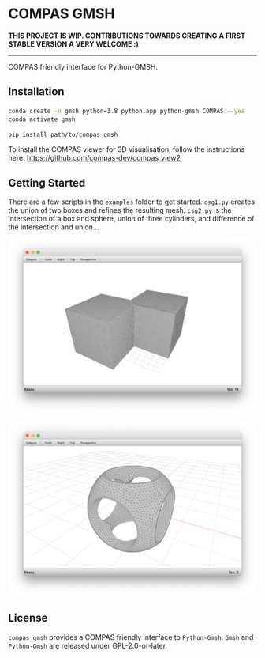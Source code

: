 # COMPAS GMSH

**THIS PROJECT IS WIP. CONTRIBUTIONS TOWARDS CREATING A FIRST STABLE VERSION A VERY WELCOME :)**

----

COMPAS friendly interface for Python-GMSH.

## Installation

```bash
conda create -n gmsh python=3.8 python.app python-gmsh COMPAS --yes
conda activate gmsh
```

```bash
pip install path/to/compas_gmsh
```

To install the COMPAS viewer for 3D visualisation, follow the instructions here:
<https://github.com/compas-dev/compas_view2>

## Getting Started

There are a few scripts in the `examples` folder to get started.
`csg1.py` creates the union of two boxes and refines the resulting mesh.
`csg2.py` is the intersection of a box and sphere, union of three cylinders, and difference of the intersection and union...

![CSG1](docs/_images/csg1.png)

![CSG2](docs/_images/csg2.png)

## License

`compas_gmsh` provides a COMPAS friendly interface to `Python-Gmsh`.
`Gmsh` and `Python-Gmsh` are released under GPL-2.0-or-later.
